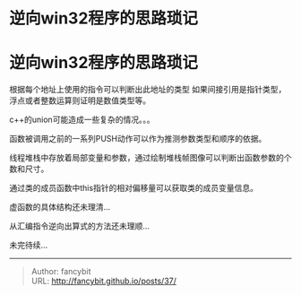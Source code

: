 # 逆向win32程序的思路琐记

<div class="header"><h1 class="single-title animate__animated animate__pulse animate__faster">逆向win32程序的思路琐记</h1></div>

<div class="content" id="content"><p>根据每个地址上使用的指令可以判断出此地址的类型 如果间接引用是指针类型，浮点或者整数运算则证明是数值类型等。</p><p>c++的union可能造成一些复杂的情况。。。</p><p>函数被调用之前的一系列PUSH动作可以作为推测参数类型和顺序的依据。</p><p>线程堆栈中存放着局部变量和参数，通过绘制堆栈帧图像可以判断出函数参数的个数和尺寸。</p><p>通过类的成员函数中this指针的相对偏移量可以获取类的成员变量信息。</p><p>虚函数的具体结构还未理清…</p><p>从汇编指令逆向出算式的方法还未理顺…</p><p>未完待续…</p><!-- raw HTML omitted --></div>



---

> Author: fancybit  
> URL: http://fancybit.github.io/posts/37/  

